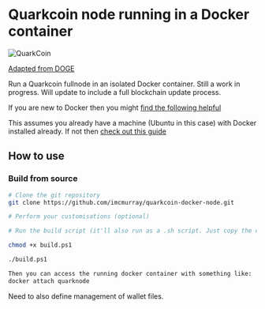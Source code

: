 # Quarkcoin node running in a Docker container

![QuarkCoin](https://d.thumbs.redditmedia.com/foNS2wiyEq2l-7VE.png)

[Adapted from DOGE](https://github.com/GXGOW/Docker-Dogecoin-fullnode)

Run a Quarkcoin fullnode in an isolated Docker container. Still a work in progress. Will update to include a full blockchain update process.

If you are new to Docker then you might [find the following helpful](http://itproguru.com/expert/2016/10/docker-create-container-change-container-save-as-new-image-and-connect-to-container/)

This assumes you already have a machine (Ubuntu in this case) with Docker installed already. If not then [check out this guide](https://docs.docker.com/engine/installation/linux/docker-ce/ubuntu/#install-docker-ce)

## How to use

### Build from source

```bash
# Clone the git repository
git clone https://github.com/imcmurray/quarkcoin-docker-node.git

# Perform your customisations (optional)

# Run the build script (it'll also run as a .sh script. Just copy the contents or change the file extension.)

chmod +x build.ps1

./build.ps1

Then you can access the running docker container with something like:
docker attach quarknode
```

Need to also define management of wallet files.


